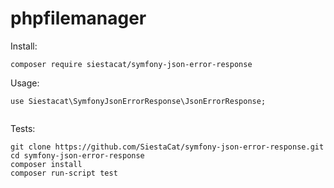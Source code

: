# phpfilemanager

Install:

```
composer require siestacat/symfony-json-error-response
```

Usage:

```
use Siestacat\SymfonyJsonErrorResponse\JsonErrorResponse;


```


Tests:

```
git clone https://github.com/SiestaCat/symfony-json-error-response.git
cd symfony-json-error-response
composer install
composer run-script test
```
